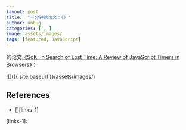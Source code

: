 ```yaml
---
layout: post
title:  "一分钟读论文：《》"
author: unbug
categories: [ , ]
image: assets/images/
tags: [featured, JavaScript]
---
```

的论文[《SoK: In Search of Lost Time: A Review of JavaScript Timers in Browsers》][paper1-url]：

![]({{ site.baseurl }}/assets/images/)


## References
- [][links-1]


[paper1-url]: https://oaklandsok.github.io/papers/rokicki2021.pdf
[links-1]: 